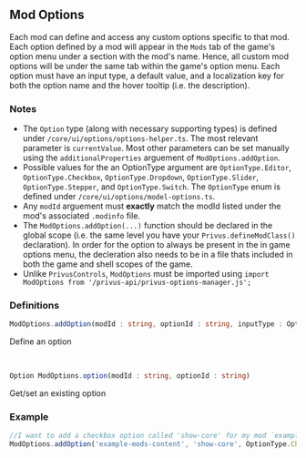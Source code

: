 ## Mod Options
Each mod can define and access any custom options specific to that mod. Each option defined by a mod will appear in the `Mods` tab of the game's option menu under a section with the mod's name. Hence, all custom mod options will be under the same tab within the game's option menu. Each option must have an input type, a default value, and a localization key for both the option name and the hover tooltip (i.e. the description).

### Notes
- The `Option` type (along with necessary supporting types) is defined under `/core/ui/options/options-helper.ts`. The most relevant parameter is `currentValue`. Most other parameters can be set manually using the `additionalProperties` arguement of `ModOptions.addOption`.
- Possible values for the an OptionType argument are `OptionType.Editor`, `OptionType.Checkbox`, `OptionType.Dropdown`, `OptionType.Slider`, `OptionType.Stepper`, and `OptionType.Switch`. The `OptionType` enum is defined under `/core/ui/options/model-options.ts`.
- Any `modId` arguement must **exactly** match the modId listed under the mod's associated `.modinfo` file.
- The `ModOptions.addOption(...)` function should be declared in the global scope (i.e. the same level you have your `Privus.defineModClass()` declaration). In order for the option to always be present in the in game options menu, the decleration also needs to be in a file thats included in both the game and shell scopes of the game.
- Unlike `PrivusControls`, `ModOptions` must be imported using `import ModOptions from '/privus-api/privus-options-manager.js';`

### Definitions
```ts
ModOptions.addOption(modId : string, optionId : string, inputType : OptionType, nameKey : string, descriptionKey : string, defaultValue : boolean | number | string, additionalProperties? : object);
```
Define an option

<br/>

```ts
Option ModOptions.option(modId : string, optionId : string)
```
Get/set an existing option

### Example
```js
//I want to add a checkbox option called 'show-core' for my mod `example-mods-content` with my given name and description
ModOptions.addOption('example-mods-content', 'show-core', OptionType.Checkbox, "LOC_EXAMPLE_MOD_OPTIONS_SHOW_CORE", "LOC_EXAMPLE_MOD_OPTIONS_SHOW_CORE_DESC", false);
```